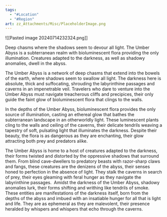 ```yaml
---
tags:
  - "#Location"
  - "#Region"
art: zz_Attachments/Misc/PlaceholderImage.png
---
```


![[Pasted image 20240714232324.png]]

Deep chasms where the shadows seem to devour all light. The Umber Abyss is a subterranean realm with bioluminescent flora providing the only illumination. Creatures adapted to the darkness, as well as shadowy anomalies, dwell in the abyss.

The Umber Abyss is a network of deep chasms that extend into the bowels of the earth, where shadows seem to swallow all light. The darkness here is absolute, thick and suffocating, shrouding the labyrinthine passages and caverns in an impenetrable veil. Travelers who dare to venture into the Umber Abyss must navigate treacherous cliffs and precipices, their only guide the faint glow of bioluminescent flora that clings to the walls.

In the depths of the Umber Abyss, bioluminescent flora provides the only source of illumination, casting an ethereal glow that bathes the subterranean landscape in an otherworldly light. These luminescent plants cling to the walls and ceiling of the caverns, their delicate tendrils weaving a tapestry of soft, pulsating light that illuminates the darkness. Despite their beauty, the flora is as dangerous as they are enchanting, their glow attracting both prey and predators alike.

The Umber Abyss is home to a host of creatures adapted to the darkness, their forms twisted and distorted by the oppressive shadows that surround them. From blind cave-dwellers to predatory beasts with razor-sharp claws and fangs, these creatures are the denizens of the abyss, their senses honed to perfection in the absence of light. They stalk the caverns in search of prey, their eyes gleaming with feral hunger as they navigate the labyrinthine passages.  Amidst the darkness of the Umber Abyss, shadowy anomalies lurk, their forms shifting and writhing like tendrils of smoke. These entities are manifestations of the darkness itself, born from the depths of the abyss and imbued with an insatiable hunger for all that is light and life. They are as ephemeral as they are malevolent, their presence heralded by whispers and whispers that echo through the caverns.